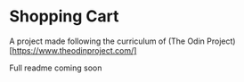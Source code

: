 # Shopping Cart

A project made following the curriculum of (The Odin Project)[https://www.theodinproject.com/]

Full readme coming soon